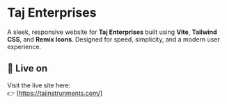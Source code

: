 # Taj Enterprises
A sleek, responsive website for **Taj Enterprises** built using **Vite**, **Tailwind CSS**, and **Remix Icons**. Designed for speed, simplicity, and a modern user experience.

## 🚀 Live on
Visit the live site here:  
👉 [https://tajinstrunments.com/]
